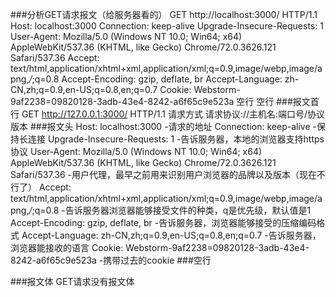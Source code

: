 ###分析GET请求报文（给服务器看的）
    GET http://localhost:3000/ HTTP/1.1
    Host: localhost:3000
    Connection: keep-alive
    Upgrade-Insecure-Requests: 1
    User-Agent: Mozilla/5.0 (Windows NT 10.0; Win64; x64) AppleWebKit/537.36 (KHTML, like Gecko) Chrome/72.0.3626.121 Safari/537.36
    Accept: text/html,application/xhtml+xml,application/xml;q=0.9,image/webp,image/apng,*/*;q=0.8
    Accept-Encoding: gzip, deflate, br
    Accept-Language: zh-CN,zh;q=0.9,en-US;q=0.8,en;q=0.7
    Cookie: Webstorm-9af2238=09820128-3adb-43e4-8242-a6f65c9e523a
    空行
    空行
###报文首行
    GET http://127.0.0.1:3000/ HTTP/1.1
    请求方式 请求协议://主机名:端口号/协议版本
###报文头
    Host: localhost:3000
        -请求的地址
    Connection: keep-alive
        -保持长连接
    Upgrade-Insecure-Requests: 1
        -告诉服务器，本地的浏览器支持https协议
    User-Agent: Mozilla/5.0 (Windows NT 10.0; Win64; x64) AppleWebKit/537.36 (KHTML, like Gecko) Chrome/72.0.3626.121 Safari/537.36
        -用户代理，最早之前用来识别用户浏览器的品牌以及版本（现在不行了）
    Accept: text/html,application/xhtml+xml,application/xml;q=0.9,image/webp,image/apng,*/*;q=0.8
        -告诉服务器浏览器能够接受文件的种类，q是优先级，默认值是1
    Accept-Encoding: gzip, deflate, br
        -告诉服务器，浏览器能够接受的压缩编码格式
    Accept-Language: zh-CN,zh;q=0.9,en-US;q=0.8,en;q=0.7
        -告诉服务器，浏览器能接收的语言
    Cookie: Webstorm-9af2238=09820128-3adb-43e4-8242-a6f65c9e523a
        -携带过去的cookie
###空行

###报文体
    GET请求没有报文体
